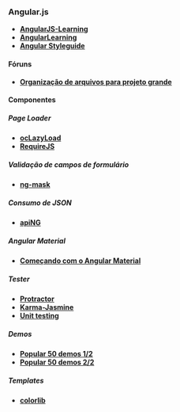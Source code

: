 ### Angular.js
- __[AngularJS-Learning](https://github.com/jmcunningham/AngularJS-Learning)__
- __[AngularLearning](https://github.com/dolymood/AngularLearning)__
- __[Angular Styleguide](https://github.com/johnpapa/angular-styleguide)__

#### Fóruns
- __[Organização de arquivos para projeto grande](http://pt.stackoverflow.com/questions/97519/angularjs-organiza%C3%A7%C3%A3o-de-arquivos-para-projeto-grande)__

#### Componentes

##### Page Loader
- __[ocLazyLoad](https://oclazyload.readme.io/)__
- __[RequireJS](http://requirejs.org/)__

##### Validação de campos de formulário
- __[ng-mask](https://github.com/candreoliveira/ngMask)__

##### Consumo de JSON
- __[apiNG](https://aping.readme.io/)__

##### Angular Material
- __[Começando com o Angular Material](https://medium.com/@juliocarneiro/come%C3%A7ando-com-o-angular-material-parte-1-76b566959e60#.tzk2ml712)__

##### Tester
- __[Protractor](https://angular.github.io/protractor/#/)__
- __[Karma-Jasmine](https://github.com/karma-runner/karma-jasmine)__
- __[Unit testing](https://docs.angularjs.org/guide/unit-testing)__

##### Demos
- __[Popular 50 demos 1/2](http://www.angularjs4u.com/demos/50-popular-angularjs-demos-examples-part-1-2/)__
- __[Popular 50 demos 2/2](http://www.angularjs4u.com/demos/50-popular-angularjs-demos-examples-part-2-2/)__

##### Templates
- __[colorlib](http://www.angularjs4u.com/demos/50-popular-angularjs-demos-examples-part-2-2/)__